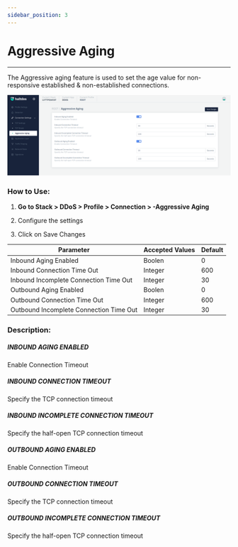 ```yaml
---
sidebar_position: 3
---
```


# Aggressive Aging

---

The Aggressive aging feature is used to set the age value for non-responsive established & non-established connections.

![aggressive aging](/img/ddos/v2/aggressive_aging.png)

### **How to Use:**

1. **Go to Stack > DDoS > Profile > Connection > -Aggressive Aging**

2. Configure the settings

3. Click on Save Changes

| Parameter                               | Accepted Values | Default |
|-----------------------------------------|-----------------|---------|
| Inbound Aging Enabled                   | Boolen          | 0       |
| Inbound Connection Time Out             | Integer         | 600     |
| Inbound Incomplete Connection Time Out  | Integer         | 30      |
| Outbound Aging Enabled                  | Boolen          | 0       |
| Outbound Connection Time Out            | Integer         | 600     |
| Outbound Incomplete Connection Time Out | Integer         | 30      |

### **Description:**

##### **INBOUND AGING ENABLED**

Enable Connection Timeout

##### **INBOUND CONNECTION TIMEOUT**

Specify the TCP connection timeout

##### **INBOUND INCOMPLETE CONNECTION TIMEOUT**

Specify the half-open TCP connection timeout

##### **OUTBOUND AGING ENABLED**

Enable Connection Timeout

##### **OUTBOUND CONNECTION TIMEOUT**

Specify the TCP connection timeout

##### **OUTBOUND INCOMPLETE CONNECTION TIMEOUT**

Specify the half-open TCP connection timeout